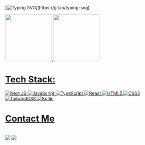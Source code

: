 [![Typing SVG](https://readme-typing-svg.herokuapp.com/?color=f50270&size=32&center=false&vCenter=true&width=900&lines=Hi,+my+name+is+José+Alberto+Rodrigues+Neto.;I'm+from+Aquiraz,+CE.;I'm+studying+Computer+Science+at+UFC.;)](https://git.io/typing-svg)
  

 <div>
  <a href="https://github.com/Jose-Alberto-Rodrigues-Neto">
  <img height="150em" src="https://github-readme-stats.vercel.app/api?username=Jose-Alberto-Rodrigues-Neto&show_icons=true&theme=radical&include_all_commits=true&count_private=true"/>
  <img height="150em" src="https://github-readme-stats.vercel.app/api/top-langs/?username=Jose-Alberto-Rodrigues-Neto&layout=compact&langs_count=16&theme=radical"/>

   </div>
  
# Tech Stack:
![Next JS](https://img.shields.io/badge/Next-black?style=for-the-badge&logo=next.js&logoColor=white) ![JavaScript](https://img.shields.io/badge/javascript-%23323330.svg?style=for-the-badge&logo=javascript&logoColor=%23F7DF1E) ![TypeScript](https://img.shields.io/badge/typescript-%23007ACC.svg?style=for-the-badge&logo=typescript&logoColor=white) ![React](https://img.shields.io/badge/react-%2320232a.svg?style=for-the-badge&logo=react&logoColor=%2361DAFB) ![HTML5](https://img.shields.io/badge/html5-%23E34F26.svg?style=for-the-badge&logo=html5&logoColor=white) ![CSS3](https://img.shields.io/badge/css3-%231572B6.svg?style=for-the-badge&logo=css3&logoColor=white)   ![TailwindCSS](https://img.shields.io/badge/tailwindcss-%2338B2AC.svg?style=for-the-badge&logo=tailwind-css&logoColor=white)   ![Kotlin](https://img.shields.io/badge/kotlin-%237F52FF.svg?style=for-the-badge&logo=kotlin&logoColor=white)

<!-- Proudly created with GPRM ( https://gprm.itsvg.in ) -->
# Contact Me

  <div style="display: inline_block">
    <br>
  <a href="https://www.linkedin.com/in/josé-alberto-rodrigues-neto-7938b3235/" alt="LinkedIn">
  <img src="https://img.shields.io/badge/-Linkedin-0e76a8?style=round-square&logo=Linkedin&logoColor=white" /></a>
  
  <a href="https://drive.google.com/file/d/1OMVhvRogJxkX_kFeEE4sfa_vavO7S-9x/view?usp=sharing" alt="Curriculum">
  <img src="https://img.shields.io/badge/-Curriculum-909694?style=round-squaree" /></a>  
  </div>  
  
  
  

<!---
Jose-Alberto-Rodrigues-Neto/Jose-Alberto-Rodrigues-Neto is a ✨ special ✨ repository because its `README.md` (this file) appears on your GitHub profile.
You can click the Preview link to take a look at your changes.
--->

